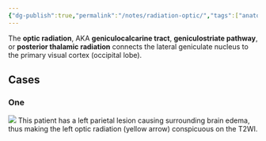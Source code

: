 ```yaml
---
{"dg-publish":true,"permalink":"/notes/radiation-optic/","tags":["anatomy","MRI","brain"],"created":"2023-08-21T11:39:32.776-07:00","updated":"2023-08-22T17:55:06.046-07:00"}
---
```



The **optic radiation**, AKA **geniculocalcarine tract**, **geniculostriate pathway**, or **posterior thalamic radiation** connects the lateral geniculate nucleus to the primary visual cortex (occipital lobe).

## Cases

### One

![](https://i.imgur.com/VN5JArx.png)
This patient has a left parietal lesion causing surrounding brain edema, thus making the left optic radiation (yellow arrow) conspicuous on the T2WI.
